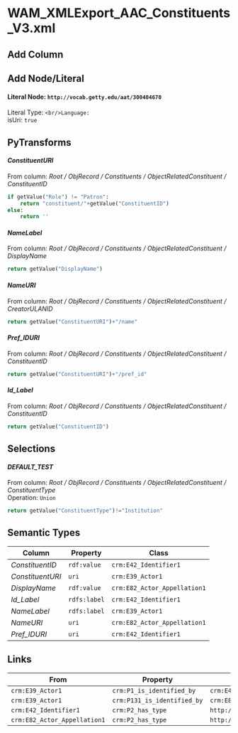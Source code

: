 # WAM_XMLExport_AAC_Constituents_V3.xml

## Add Column

## Add Node/Literal
#### Literal Node: `http://vocab.getty.edu/aat/300404670`
Literal Type: ``
<br/>Language: ``
<br/>isUri: `true`


## PyTransforms
#### _ConstituentURI_
From column: _Root / ObjRecord / Constituents / ObjectRelatedConstituent / ConstituentID_
``` python
if getValue("Role") != "Patron":
    return "constituent/"+getValue("ConstituentID")
else:
    return ''
```

#### _NameLabel_
From column: _Root / ObjRecord / Constituents / ObjectRelatedConstituent / DisplayName_
``` python
return getValue("DisplayName")
```

#### _NameURI_
From column: _Root / ObjRecord / Constituents / ObjectRelatedConstituent / CreatorULANID_
``` python
return getValue("ConstituentURI")+"/name"
```

#### _Pref_IDURI_
From column: _Root / ObjRecord / Constituents / ObjectRelatedConstituent / ConstituentID_
``` python
return getValue("ConstituentURI")+"/pref_id"
```

#### _Id_Label_
From column: _Root / ObjRecord / Constituents / ObjectRelatedConstituent / ConstituentID_
``` python
return getValue("ConstituentID")
```


## Selections
#### _DEFAULT_TEST_
From column: _Root / ObjRecord / Constituents / ObjectRelatedConstituent / ConstituentType_
<br>Operation: `Union`
``` python
return getValue("ConstituentType")!="Institution"
```


## Semantic Types
| Column | Property | Class |
|  ----- | -------- | ----- |
| _ConstituentID_ | `rdf:value` | `crm:E42_Identifier1`|
| _ConstituentURI_ | `uri` | `crm:E39_Actor1`|
| _DisplayName_ | `rdf:value` | `crm:E82_Actor_Appellation1`|
| _Id_Label_ | `rdfs:label` | `crm:E42_Identifier1`|
| _NameLabel_ | `rdfs:label` | `crm:E39_Actor1`|
| _NameURI_ | `uri` | `crm:E82_Actor_Appellation1`|
| _Pref_IDURI_ | `uri` | `crm:E42_Identifier1`|


## Links
| From | Property | To |
|  --- | -------- | ---|
| `crm:E39_Actor1` | `crm:P1_is_identified_by` | `crm:E42_Identifier1`|
| `crm:E39_Actor1` | `crm:P131_is_identified_by` | `crm:E82_Actor_Appellation1`|
| `crm:E42_Identifier1` | `crm:P2_has_type` | `http://vocab.getty.edu/aat/300404670`|
| `crm:E82_Actor_Appellation1` | `crm:P2_has_type` | `http://vocab.getty.edu/aat/300404670`|
